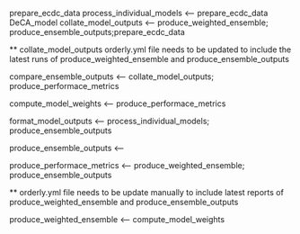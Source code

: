 prepare_ecdc_data
process_individual_models <-- prepare_ecdc_data
DeCA_model
collate_model_outputs <-- produce_weighted_ensemble;
produce_ensemble_outputs;prepare_ecdc_data

** collate_model_outputs orderly.yml file needs to be updated to 
include the latest runs of produce_weighted_ensemble and 
produce_ensemble_outputs


compare_ensemble_outputs <-- collate_model_outputs; produce_performace_metrics


compute_model_weights <-- produce_performace_metrics

format_model_outputs <-- process_individual_models;
produce_ensemble_outputs

produce_ensemble_outputs <-- 


produce_performace_metrics <-- produce_weighted_ensemble;
produce_ensemble_outputs

** orderly.yml file needs to be update manually to include latest
reports of produce_weighted_ensemble and produce_ensemble_outputs


produce_weighted_ensemble <-- compute_model_weights


